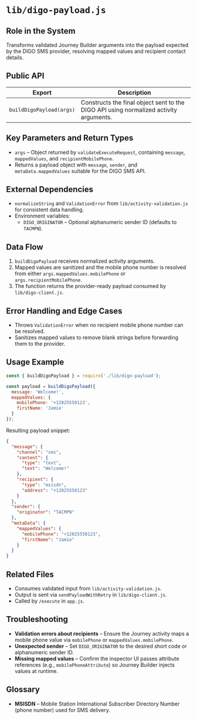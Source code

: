 # `lib/digo-payload.js`

## Role in the System
Transforms validated Journey Builder arguments into the payload expected by the DIGO SMS provider, resolving mapped values and recipient contact details.

## Public API

| Export | Description |
| --- | --- |
| `buildDigoPayload(args)` | Constructs the final object sent to the DIGO API using normalized activity arguments. |

## Key Parameters and Return Types

* `args` – Object returned by `validateExecuteRequest`, containing `message`, `mappedValues`, and `recipientMobilePhone`.
* Returns a payload object with `message`, `sender`, and `metaData.mappedValues` suitable for the DIGO SMS API.

## External Dependencies

* `normalizeString` and `ValidationError` from `lib/activity-validation.js` for consistent data handling.
* Environment variables:
  * `DIGO_ORIGINATOR` – Optional alphanumeric sender ID (defaults to `TACMPN`).

## Data Flow

1. `buildDigoPayload` receives normalized activity arguments.
2. Mapped values are sanitized and the mobile phone number is resolved from either `args.mappedValues.mobilePhone` or `args.recipientMobilePhone`.
3. The function returns the provider-ready payload consumed by `lib/digo-client.js`.

## Error Handling and Edge Cases

* Throws `ValidationError` when no recipient mobile phone number can be resolved.
* Sanitizes mapped values to remove blank strings before forwarding them to the provider.

## Usage Example

```js
const { buildDigoPayload } = require('./lib/digo-payload');

const payload = buildDigoPayload({
  message: 'Welcome!',
  mappedValues: {
    mobilePhone: '+12025550123',
    firstName: 'Jamie'
  }
});
```

Resulting payload snippet:

```json
{
  "message": {
    "channel": "sms",
    "content": {
      "type": "text",
      "text": "Welcome!"
    },
    "recipient": {
      "type": "msisdn",
      "address": "+12025550123"
    }
  },
  "sender": {
    "originator": "TACMPN"
  },
  "metaData": {
    "mappedValues": {
      "mobilePhone": "+12025550123",
      "firstName": "Jamie"
    }
  }
}
```

## Related Files

* Consumes validated input from `lib/activity-validation.js`.
* Output is sent via `sendPayloadWithRetry` in `lib/digo-client.js`.
* Called by `/execute` in `app.js`.

## Troubleshooting

* **Validation errors about recipients** – Ensure the Journey activity maps a mobile phone value via `mobilePhone` or `mappedValues.mobilePhone`.
* **Unexpected sender** – Set `DIGO_ORIGINATOR` to the desired short code or alphanumeric sender ID.
* **Missing mapped values** – Confirm the inspector UI passes attribute references (e.g., `mobilePhoneAttribute`) so Journey Builder injects values at runtime.

## Glossary

* **MSISDN** – Mobile Station International Subscriber Directory Number (phone number) used for SMS delivery.
